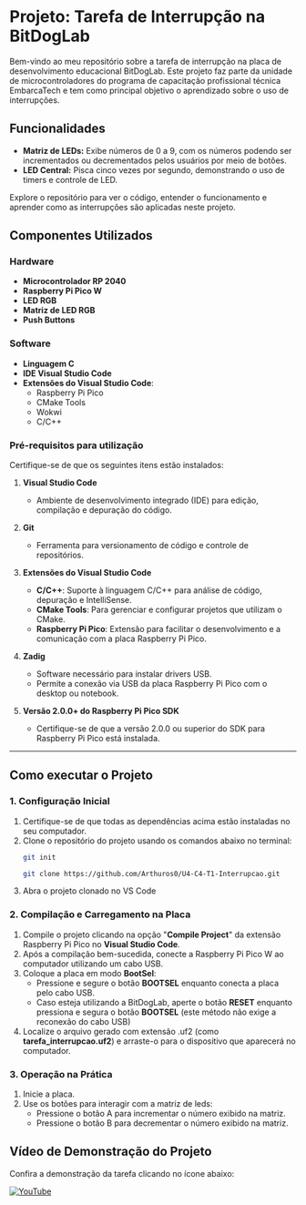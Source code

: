 # Projeto: Tarefa de Interrupção na BitDogLab

Bem-vindo ao meu repositório sobre a tarefa de interrupção na placa de desenvolvimento educacional BitDogLab. Este projeto faz parte da unidade de microcontroladores do programa de capacitação profissional técnica EmbarcaTech e tem como principal objetivo o aprendizado sobre o uso de interrupções.

## Funcionalidades
- **Matriz de LEDs:** Exibe números de 0 a 9, com os números podendo ser incrementados ou decrementados pelos usuários por meio de botões.
- **LED Central:** Pisca cinco vezes por segundo, demonstrando o uso de timers e controle de LED.

Explore o repositório para ver o código, entender o funcionamento e aprender como as interrupções são aplicadas neste projeto.


## Componentes Utilizados

### Hardware
- **Microcontrolador RP 2040**
- **Raspberry Pi Pico W**
- **LED RGB**
- **Matriz de LED RGB**
- **Push Buttons**

### Software
- **Linguagem C**
- **IDE Visual Studio Code**
- **Extensões do Visual Studio Code**:
  - Raspberry Pi Pico
  - CMake Tools
  - Wokwi
  - C/C++

 ### **Pré-requisitos para utilização**
Certifique-se de que os seguintes itens estão instalados:

1. **Visual Studio Code**  
   - Ambiente de desenvolvimento integrado (IDE) para edição, compilação e depuração do código.

2. **Git**  
   - Ferramenta para versionamento de código e controle de repositórios.  

3. **Extensões do Visual Studio Code**  
   - **C/C++**: Suporte à linguagem C/C++ para análise de código, depuração e IntelliSense.  
   - **CMake Tools**: Para gerenciar e configurar projetos que utilizam o CMake.  
   - **Raspberry Pi Pico**: Extensão para facilitar o desenvolvimento e a comunicação com a placa Raspberry Pi Pico.  

4. **Zadig**  
   - Software necessário para instalar drivers USB.  
   - Permite a conexão via USB da placa Raspberry Pi Pico com o desktop ou notebook.  

5. **Versão 2.0.0+ do Raspberry Pi Pico SDK**  
   - Certifique-se de que a versão 2.0.0 ou superior do SDK para Raspberry Pi Pico está instalada.  
---

## **Como executar o Projeto**

### **1. Configuração Inicial**
1. Certifique-se de que todas as dependências acima estão instaladas no seu computador.
2. Clone o repositório do projeto usando os comandos abaixo no terminal:  
   ```bash
   git init
   ```
   ```bash
   git clone https://github.com/Arthuros0/U4-C4-T1-Interrupcao.git
   ```
3. Abra o projeto clonado no VS Code

### **2. Compilação e Carregamento na Placa**
1. Compile o projeto clicando na opção "**Compile Project**" da extensão Raspberry Pi Pico no **Visual Studio Code**.
2. Após a compilação bem-sucedida, conecte a Raspberry Pi Pico W ao computador utilizando um cabo USB.
3. Coloque a placa em modo **BootSel**:
   - Pressione e segure o botão **BOOTSEL** enquanto conecta a placa pelo cabo USB.
   - Caso esteja utilizando a BitDogLab, aperte o botão **RESET** enquanto pressiona e segura o botão **BOOTSEL** (este método não exige a reconexão do cabo USB) 
4. Localize o arquivo gerado com extensão .uf2 (como **tarefa_interrupcao.uf2**) e arraste-o para o dispositivo que aparecerá no computador.

### 3. Operação na Prática

1. Inicie a placa.
2. Use os botões para interagir com a matriz de leds:
   - Pressione o botão A para incrementar o número exibido na matriz.
   - Pressione o botão B para decrementar o número exibido na matriz.

  ## **Vídeo de Demonstração do Projeto**
Confira a demonstração da tarefa clicando no ícone abaixo:

<a href="https://youtube.com/shorts/LU2o8_zva78">
  <img src="https://img.icons8.com/color/48/000000/youtube-play.png" alt="YouTube" />
</a>
